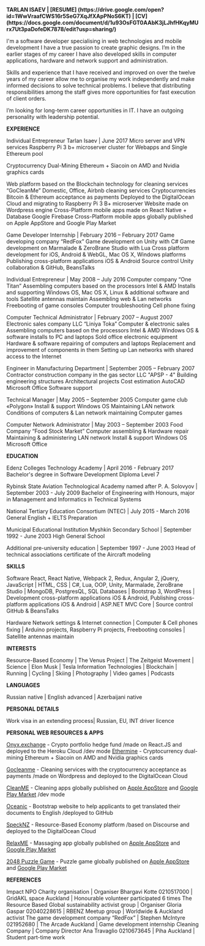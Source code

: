 <span>
   <b class='no-italics'>TARLAN ISAEV | [RESUME] (https://drive.google.com/open?id=1WwVraafCWS16r5SeG7XqJfXApPNoS6KT) | [CV](https://docs.google.com/document/d/1u93OsFGT0AAbK3jLJhfHKqyMUrx7Ut3paDofeDK7878/edit?usp=sharing/) 
   </b>
</span>
       
I'm a software developer specialising in web technologies and mobile development I have a true passion to create graphic designs. I’m in the earlier stages of my career I have also developed skills in computer applications, hardware and network support and administration. 

Skills and experience that I have received and improved on over the twelve years of my career allow me to organise my work independently and make informed decisions to solve technical problems. I believe that distributing responsibilities among the staff gives more opportunities for fast execution of client orders. 

I’m looking for long-term career opportunities in IT. I have an outgoing personality with leadership potential.

<span>
   <b class='no-italics'>EXPERIENCE</b>
</span>

Individual Entrepreneur Tarlan Isaev | June 2017
Micro server and VPN services 
Raspberry Pi 3 b+ microserver cluster for Webapps and Single Ethereum pool

Cryptocurrency Dual-Mining 
Ethereum + Siacoin on AMD and Nvidia graphics cards 

Web platform based on the Blockchain technology for cleaning services “GoCleanMe”
Domestic, Office, Airbnb cleaning services 
Cryptocurrencies Bitcoin & Ethereum acceptance as payments
Deployed to the DigitalOcean Cloud and migrating to Raspberry Pi 3 B+ microserver
Website made on Wordpress engine
Cross-Platform mobile apps made on React Native + Database Google Firebase
Cross-Platform mobile apps globally published on Apple AppStore and Google Play Market

Game Developer Internship | February 2016 – February 2017 
Game developing company “RedFox” 
Game development on Unity with C#
Game development on Marmalade & ZeroBrane Studio with Lua
Cross platform development for iOS, Android & WebGL, Mac OS X, Windows platforms
Publishing cross-platform applications iOS & Android
Source control Unity collaboration & GitHub, BeansTalks   

Individual Entrepreneur | May 2008 – July 2016 
Computer company “One Titan” 
Assembling computers based on the processors Intel & AMD
Installs and supporting Windows OS, Mac OS X, Linux & additional software and tools
Satellite antennas maintain 
Assembling web & Lan networks 
Freebooting of game consoles
Computer troubleshooting
Cell phone fixing

Computer Technical Administrator | February 2007 – August 2007 
Electronic sales company LLC “Liniya Toka” 
Computer & electronic sales
Assembling computers based on the processors Intel & AMD
Windows OS & software installs to PC and laptops
Sold office electronic equipment
Hardware & software repairing of computers and laptops
Replacement and improvement of components in them
Setting up Lan networks with shared access to the Internet

Engineer in Manufacturing Department | September 2005 – February 2007 
Сontractor construction company in the gas sector LLC "APSP - 4" 
Building engineering structures
Architectural projects 
Cost estimation 
AutoCAD
Microsoft Office 
Software support

Technical Manager | May 2005 – September 2005 
Computer game club «Polygon» 
Install & support Windows OS
Maintaining LAN network
Conditions of computers & Lan network maintaining 
Computer games

Computer Network Administrator | May 2003 – September 2003 
Food Company “Food Stock Market”
Computer assembling & Hardware repair
Maintaining & administering LAN network 
Install & support Windows OS
Microsoft Office 

<span>
   <b class='no-italics'>EDUCATION</b>
</span>

Edenz Colleges Technology Academy | April 2016 - February 2017
Bachelor's degree in Software Development Diploma Level 7

Rybinsk State Aviation Technological Academy named after P. A. Solovyov | September 2003 - July 2009 
Bachelor of Engineering with Honours, major in Management and Informatics in Technical Systems

National Tertiary Education Consortium (NTEC) | July 2015 - March 2016
General English + IELTS Preparation

Municipal Educational Institution Myshkin Secondary School | September 1992 - June 2003
High General School

Additional pre-university education | September 1997 - June 2003
Head of technical associations certificate of the Aircraft modeling

<span>
   <b class='no-italics'>SKILLS</b>
</span>

Software
React, React Native, Webpack 2, Redux, Angular 2, jQuery, JavaScript | HTML, CSS | C#, Lua, OOP, Unity, Marmalade, ZeroBrane Studio | MongoDB, PostgresQL, SQL Databases | Bootstrap 3, WordPress | Development cross-platform applications iOS & Android, Publishing cross-platform applications iOS & Android | ASP.NET MVC Core | Source control GitHub & BeansTalks 

Hardware
Network settings & Internet connection | Computer & Cell phones ﬁxing | Arduino projects, Raspberry Pi projects, Freebooting consoles | Satellite antennas maintain  

<span>
   <b class='no-italics'>INTERESTS</b>
</span>

Resource-Based Economy | The Venus Project | The Zeitgeist Movement | Science | Elon Musk | Tesla 
Information Technologies | Blockchain | Running | Cycling | Skiing | Photography | Video games | Podcasts 

<span>
   <b class='no-italics'>LANGUAGES</b>
</span>

Russian native | English advanced | Azerbaijani native 

<span>
   <b class='no-italics'>PERSONAL DETAILS</b>
</span>

Work visa in an extending process| Russian, EU, INT driver licence 

<span>
   <b class='no-italics'>PERSONAL WEB RESOURCES & APPS</b>
</span>

[Onyx.exchange](http://www.onyx.exchange/) - Crypto portfolio hedge fund /made on React.JS and deployed to the Heroku Cloud /dev mode
[Ethermine](https://ethermine.org/miners/e3db5718a40ecf53834c1ae0fb91208622fa1e94) - Cryptocurrency dual-mining Ethereum + Siacoin on AMD and Nvidia graphics cards 

[Gocleanme](http://www.gocleanme.me/) - Cleaning services with the cryptocurrency acceptance as payments /made on Wordpress and deployed to the DigitalOcean Cloud

[CleanME](https://itunes.apple.com/nz/app/cleanme-cleaning-services/id1181291989?mt=8/) - Cleaning apps globally published on [Apple AppStore](https://itunes.apple.com/nz/app/cleanme-cleaning-services/id1181291989?mt=8/) and [Google Play Market](https://play.google.com/store/apps/details?id=com.cleanme.cleanme) /dev mode

[Oceanic](http://organicnz.github.io/oceanic/) -  Bootstrap website to help applicants to get translated their documents to English /deployed to GitHub

[SpeckNZ](http://www.specknz.me/) - Resource-Based Economy platform /based on Discourse and deployed to the DigitalOcean Cloud

[RelaxME](https://itunes.apple.com/nz/app/relaxme-massage-services/id1186184398?mt=8/) - Massaging app globally published on [Apple AppStore](https://itunes.apple.com/nz/app/relaxme-massage-services/id1186184398?mt=8/) and [Google Play Market](https://play.google.com/store/apps/details?id=com.specknz.relaxme/)

[2048 Puzzle Game](https://itunes.apple.com/nz/app/2048-logic-puzzle-game/id1193111277?mt=8/) - Puzzle game globally published on [Apple AppStore](https://itunes.apple.com/nz/app/2048-logic-puzzle-game/id1193111277?mt=8/) and [Google Play Market](https://play.google.com/store/apps/details?id=me.specknz.puzzle)

<span>
   <b class='no-italics'>REFERENCES</b>
</span>

Impact NPO Charity organisation | Organiser Bhargavi Kotte 0210517000 | GridAKL space Auckland | Honourable volunteer  participated 6 times
The Resource Based Global sustainability activist group | Organiser Gloria Gaspar 02040228615 | RBENZ Meetup group | Worldwide & Auckland activist 
The game development company “RedFox” | Stephen McIntyre 021952680 | The Arcade Auckland | Game development internship 
Cleaning Company | Company Director Ana Travaglio 0210673645 | Piha Auckland | Student part-time work
